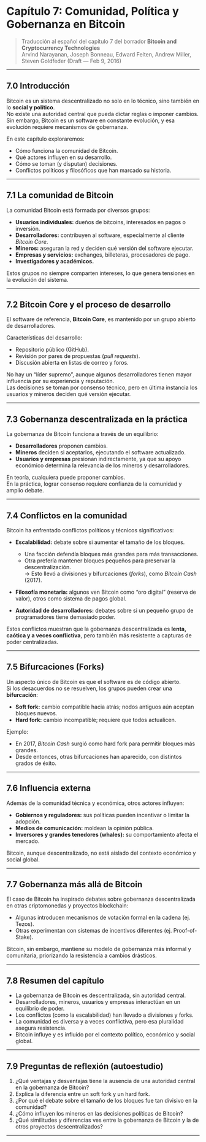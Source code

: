 # Capítulo 7: Comunidad, Política y Gobernanza en Bitcoin

> Traducción al español del capítulo 7 del borrador **Bitcoin and Cryptocurrency Technologies**  
> Arvind Narayanan, Joseph Bonneau, Edward Felten, Andrew Miller, Steven Goldfeder (Draft — Feb 9, 2016)

---

## 7.0 Introducción

Bitcoin es un sistema descentralizado no solo en lo técnico, sino también en lo **social y político**.  
No existe una autoridad central que pueda dictar reglas o imponer cambios.  
Sin embargo, Bitcoin es un software en constante evolución, y esa evolución requiere mecanismos de gobernanza.  

En este capítulo exploraremos:  
- Cómo funciona la comunidad de Bitcoin.  
- Qué actores influyen en su desarrollo.  
- Cómo se toman (y disputan) decisiones.  
- Conflictos políticos y filosóficos que han marcado su historia.  

---

## 7.1 La comunidad de Bitcoin

La comunidad Bitcoin está formada por diversos grupos:  
- **Usuarios individuales:** dueños de bitcoins, interesados en pagos o inversión.  
- **Desarrolladores:** contribuyen al software, especialmente al cliente *Bitcoin Core*.  
- **Mineros:** aseguran la red y deciden qué versión del software ejecutar.  
- **Empresas y servicios:** exchanges, billeteras, procesadores de pago.  
- **Investigadores y académicos.**  

Estos grupos no siempre comparten intereses, lo que genera tensiones en la evolución del sistema.

---

## 7.2 Bitcoin Core y el proceso de desarrollo

El software de referencia, **Bitcoin Core**, es mantenido por un grupo abierto de desarrolladores.  

Características del desarrollo:  
- Repositorio público (GitHub).  
- Revisión por pares de propuestas (*pull requests*).  
- Discusión abierta en listas de correo y foros.  

No hay un “líder supremo”, aunque algunos desarrolladores tienen mayor influencia por su experiencia y reputación.  
Las decisiones se toman por consenso técnico, pero en última instancia los usuarios y mineros deciden qué versión ejecutar.  

---

## 7.3 Gobernanza descentralizada en la práctica

La gobernanza de Bitcoin funciona a través de un equilibrio:  
- **Desarrolladores** proponen cambios.  
- **Mineros** deciden si aceptarlos, ejecutando el software actualizado.  
- **Usuarios y empresas** presionan indirectamente, ya que su apoyo económico determina la relevancia de los mineros y desarrolladores.  

En teoría, cualquiera puede proponer cambios.  
En la práctica, lograr consenso requiere confianza de la comunidad y amplio debate.  

---

## 7.4 Conflictos en la comunidad

Bitcoin ha enfrentado conflictos políticos y técnicos significativos:  

- **Escalabilidad:** debate sobre si aumentar el tamaño de los bloques.  
  - Una facción defendía bloques más grandes para más transacciones.  
  - Otra prefería mantener bloques pequeños para preservar la descentralización.  
  → Esto llevó a divisiones y bifurcaciones (*forks*), como *Bitcoin Cash* (2017).  

- **Filosofía monetaria:** algunos ven Bitcoin como “oro digital” (reserva de valor), otros como sistema de pagos global.  

- **Autoridad de desarrolladores:** debates sobre si un pequeño grupo de programadores tiene demasiado poder.  

Estos conflictos muestran que la gobernanza descentralizada es **lenta, caótica y a veces conflictiva**, pero también más resistente a capturas de poder centralizadas.

---

## 7.5 Bifurcaciones (Forks)

Un aspecto único de Bitcoin es que el software es de código abierto.  
Si los desacuerdos no se resuelven, los grupos pueden crear una **bifurcación**:

- **Soft fork:** cambio compatible hacia atrás; nodos antiguos aún aceptan bloques nuevos.  
- **Hard fork:** cambio incompatible; requiere que todos actualicen.  

Ejemplo:  
- En 2017, *Bitcoin Cash* surgió como hard fork para permitir bloques más grandes.  
- Desde entonces, otras bifurcaciones han aparecido, con distintos grados de éxito.  

---

## 7.6 Influencia externa

Además de la comunidad técnica y económica, otros actores influyen:  
- **Gobiernos y reguladores:** sus políticas pueden incentivar o limitar la adopción.  
- **Medios de comunicación:** moldean la opinión pública.  
- **Inversores y grandes tenedores (whales):** su comportamiento afecta el mercado.  

Bitcoin, aunque descentralizado, no está aislado del contexto económico y social global.  

---

## 7.7 Gobernanza más allá de Bitcoin

El caso de Bitcoin ha inspirado debates sobre gobernanza descentralizada en otras criptomonedas y proyectos blockchain:  
- Algunas introducen mecanismos de votación formal en la cadena (ej. Tezos).  
- Otras experimentan con sistemas de incentivos diferentes (ej. Proof-of-Stake).  

Bitcoin, sin embargo, mantiene su modelo de gobernanza más informal y comunitaria, priorizando la resistencia a cambios drásticos.  

---

## 7.8 Resumen del capítulo

- La gobernanza de Bitcoin es descentralizada, sin autoridad central.  
- Desarrolladores, mineros, usuarios y empresas interactúan en un equilibrio de poder.  
- Los conflictos (como la escalabilidad) han llevado a divisiones y forks.  
- La comunidad es diversa y a veces conflictiva, pero esa pluralidad asegura resistencia.  
- Bitcoin influye y es influido por el contexto político, económico y social global.  

---

## 7.9 Preguntas de reflexión (autoestudio)

1. ¿Qué ventajas y desventajas tiene la ausencia de una autoridad central en la gobernanza de Bitcoin?  
2. Explica la diferencia entre un soft fork y un hard fork.  
3. ¿Por qué el debate sobre el tamaño de los bloques fue tan divisivo en la comunidad?  
4. ¿Cómo influyen los mineros en las decisiones políticas de Bitcoin?  
5. ¿Qué similitudes y diferencias ves entre la gobernanza de Bitcoin y la de otros proyectos descentralizados?  

---
